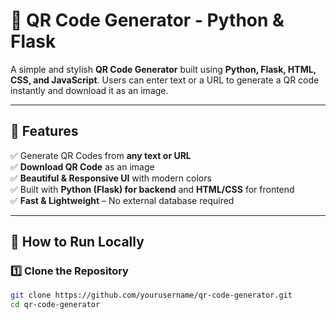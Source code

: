 # 🎨 QR Code Generator - Python & Flask

A simple and stylish **QR Code Generator** built using **Python, Flask, HTML, CSS, and JavaScript**. Users can enter text or a URL to generate a QR code instantly and download it as an image.  

---

## 🚀 Features
✅ Generate QR Codes from **any text or URL**  
✅ **Download QR Code** as an image  
✅ **Beautiful & Responsive UI** with modern colors  
✅ Built with **Python (Flask) for backend** and **HTML/CSS** for frontend  
✅ **Fast & Lightweight** – No external database required  

---

## 🎯 How to Run Locally

### 1️⃣ Clone the Repository
```sh
git clone https://github.com/yourusername/qr-code-generator.git
cd qr-code-generator
